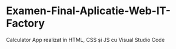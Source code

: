 # Examen-Final-Aplicatie-Web-IT-Factory
Calculator App realizat în HTML, CSS și JS cu Visual Studio Code
